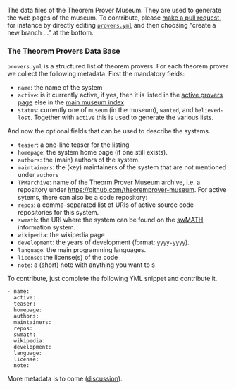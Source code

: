 The data files of the Theorem Prover Museum. They are used to generate the web pages of
the museum. To contribute, please
[make a pull request](https://help.github.com/articles/using-pull-requests), for instance
by directly editing [`provers.yml`](provers.yml) and then choosing "create a new branch
..." at the bottom.

### The Theorem Provers Data Base
`provers.yml` is a structured list of theorem provers. For each theorem prover we collect
the following metadata.  First the mandatory fields:

* `name`: the name of the system
* `active`: is it currently active, if yes, then it is listed in the [active provers page](/active/) else in the [main museum index](/)
* `status`: currently one of `museum` (in the museum), `wanted`, and `believed-lost`. Together with  `active` this is used to generate the various lists.

And now the optional fields that can be used to describe the systems.

* `teaser`: a one-line teaser for the listing 
* `homepage`: the system home page (if one still exists).
* `authors`:  the (main) authors of the system.
* `maintainers`: the (key) maintainers of the system that are not mentioned under `authors`
* `TPMarchive`: name of the Theorm Prover Museum archive, i.e. a repository under
  <https://github.com/theoremprover-museum>. For active sytems, there can also be a code repository: 
* `repos`: a comma-separated list of URIs of active source code repositories for this system. 
* `swmath`: the URI where the system can be found on the [swMATH](http://swmath.org) information  system.
* `wikipedia`: the wikipedia page
* `development`: the years of development (format: `yyyy-yyyy`). 
* `language`: the main programming languages. 
* `license`: the license(s) of the code 
* `note`: a (short) note with anything you want to s

To contribute, just complete the following YML snippet and contribute it.
```
- name: 
  active: 
  teaser: 
  homepage: 
  authors:
  maintainers:
  repos:
  swmath: 
  wikipedia: 
  development:
  language:
  license: 
  note: 
```
More metadata is to come
([discussion](https://github.com/theoremprover-museum/theoremprover-museum.github.io/issues/11)).

